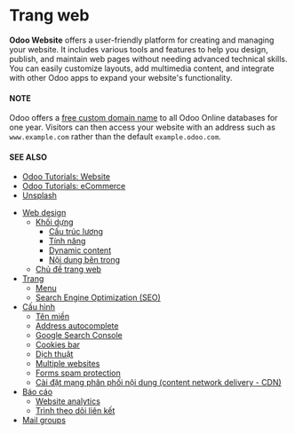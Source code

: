 # Trang web

**Odoo Website** offers a user-friendly platform for creating and managing your website. It includes
various tools and features to help you design, publish, and maintain web pages without needing
advanced technical skills. You can easily customize layouts, add multimedia content, and integrate
with other Odoo apps to expand your website's functionality.

#### NOTE
Odoo offers a [free custom domain name](applications/websites/website/configuration/domain_names.md#domain-name-register) to all Odoo Online databases
for one year. Visitors can then access your website with an address such as `www.example.com`
rather than the default `example.odoo.com`.

#### SEE ALSO
- [Odoo Tutorials: Website](https://www.odoo.com/slides/website-25)
- [Odoo Tutorials: eCommerce](https://www.odoo.com/slides/ecommerce-26)
- [Unsplash](applications/general/integrations/unsplash.md)

* [Web design](applications/websites/website/web_design.md)
  * [Khối dựng](applications/websites/website/web_design/building_blocks.md)
    * [Cấu trúc lương](applications/websites/website/web_design/building_blocks/structure.md)
    * [Tính năng](applications/websites/website/web_design/building_blocks/features.md)
    * [Dynamic content](applications/websites/website/web_design/building_blocks/dynamic_content.md)
    * [Nội dung bên trong](applications/websites/website/web_design/building_blocks/inner_content.md)
  * [Chủ đề trang web](applications/websites/website/web_design/themes.md)
* [Trang](applications/websites/website/pages.md)
  * [Menu](applications/websites/website/pages/menus.md)
  * [Search Engine Optimization (SEO)](applications/websites/website/pages/seo.md)
* [Cấu hình](applications/websites/website/configuration.md)
  * [Tên miền](applications/websites/website/configuration/domain_names.md)
  * [Address autocomplete](applications/websites/website/configuration/address_autocomplete.md)
  * [Google Search Console](applications/websites/website/configuration/google_search_console.md)
  * [Cookies bar](applications/websites/website/configuration/cookies_bar.md)
  * [Dịch thuật](applications/websites/website/configuration/translate.md)
  * [Multiple websites](applications/websites/website/configuration/multi_website.md)
  * [Forms spam protection](applications/websites/website/configuration/spam_protection.md)
  * [Cài đặt mạng phân phối nội dung (content network delivery - CDN)](applications/websites/website/configuration/cdn.md)
* [Báo cáo](applications/websites/website/reporting.md)
  * [Website analytics](applications/websites/website/reporting/analytics.md)
  * [Trình theo dõi liên kết](applications/websites/website/reporting/link_tracker.md)
* [Mail groups](applications/websites/website/mail_groups.md)

